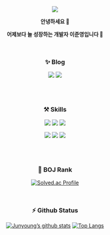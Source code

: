 
<div align="center">
<img src="https://capsule-render.vercel.app/api?type=Waving&color=0:3AA6B9,40:FFD0D0,60:FF9EAA,100:C1ECE4&height=200&section=header&text=Welcome&fontSize=50&fontColor=ffffff&fontAlignY=35&animation=fadeIn&desc=이준영의%20GitHub%20Profile&descAlign=55&descSize=15&descAlignY=50" />




<p align="center"><strong> 안녕하세요 🌱
 </strong></p>
 
<p align="center"><strong>
 어제보다 늘 성장하는 개발자 이준영입니다 🙌</strong></p>

<br>


### ✨ Blog


<p align="center"> 
<a href="https://velog.io/@dlzlqlzl"> <img src="https://img.shields.io/badge/Blog-3DDC84??style=flat-square&logo=Velog&logoColor=white"/></a>
<img src="https://img.shields.io/badge/lionalmessi@naver.com-EA4335??style=flat-square&logo=Mail.Ru&logoColor=white"/>
</p>

<br><br>


### ⚒ Skills



<p align="center">
  <img src="https://img.shields.io/badge/Spring-6DB33F?style=for-the-badge&logo=Spring&logoColor=white"> <img src="https://img.shields.io/badge/Springboot-6DB33F?style=for-the-badge&logo=Springboot&logoColor=white"> <img src="https://img.shields.io/badge/jpa-000000?style=for-the-badge&logo=jpa&logoColor=white"> 
</p>



<p align="center">
  <img src="https://img.shields.io/badge/java-007396?style=for-the-badge&logo=java&logoColor=white"> <img src="https://img.shields.io/badge/MySQL-4479A1?style=for-the-badge&logo=MySQL&logoColor=white"> <img src="https://img.shields.io/badge/C++-00599c?style=for-the-badge&logo=cplusplus&logoColor=white">
  
</p>

<br>
<!--  
<p align="center">
  <img src="https://img.shields.io/badge/Python-3776AB?style=for-the-badge&logo=Python&logoColor=white"> 
  <img src="https://img.shields.io/badge/linux-FCC624?style=for-the-badge&logo=linux&logoColor=black"> 
   <img src="https://img.shields.io/badge/C-A8B9CC?style=for-the-badge&logo=c&logoColor=black">
  
</p>

<p align="center">
      <img src="https://img.shields.io/badge/github-181717?style=for-the-badge&logo=github&logoColor=white"> <img src="https://img.shields.io/badge/Slack-4A154B?style=for-the-badge&logo=Slack&logoColor=white">
</p>
-->

<br>

### 💯 BOJ Rank


[![Solved.ac Profile](http://mazassumnida.wtf/api/v2/generate_badge?boj=dlzlqlzl)](https://solved.ac/dlzlqlzl/)

<br>

### ⚡️ Github Status

[![Junyoung’s github stats](https://github-readme-stats.vercel.app/api?username=BangTtagGum&show_icons=true&include_all_commits=true&bg_color=30,e96443,904e95&title_color=fff&text_color=fff)](https://github.com/BangTtagGum/github-readme-stats)
[![Top Langs](https://github-readme-stats.vercel.app/api/top-langs/?username=BangTtagGum&layout=compact&bg_color=30,e96443,904e95&title_color=fff&text_color=fff&hide=jupyter%20notebook)](https://github.com/BangTtagGum/github-readme-stats)

</div>
<!--
**BangTtagGum/BangTtagGum** is a ✨ _special_ ✨ repository because its `README.md` (this file) appears on your GitHub profile.

Here are some ideas to get you started:



- 🔭 I’m currently working on ...
- 🌱 I’m currently learning Spring
- 👯 I’m looking to collaborate on ...
- 🤔 I’m looking for help with ...
- 💬 Ask me about ...Ssssssssssss
- 📫 How to reach me: ...ss
- 😄 Pronouns: ... ssss sdsss
- ⚡ Fun fact: ...
-->

